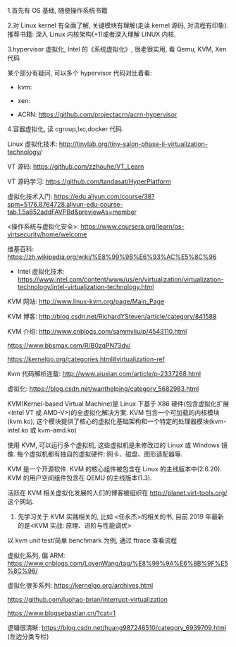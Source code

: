 1.首先有 OS 基础, 随便操作系统书籍

2.对 Linux kernel 有全面了解, 关键模块有理解(走读 kernel 源码, 对流程有印象). 推荐书籍: 深入 Linux 内核架构(+1)或者深入理解 LINUX 内核.

3.hypervisor 虚拟化, Intel 的《系统虚拟化》, 很老很实用, 看 Qemu, KVM, Xen 代码

某个部分有疑问, 可以多个 hypervisor 代码对比着看:

* kvm:

* xen:

* ACRN: https://github.com/projectacrn/acrn-hypervisor

4.容器虚拟化, 读 cgroup,lxc,docker 代码.

Linux 虚拟化技术: http://tinylab.org/tiny-salon-phase-ii-virtualization-technology/

VT 源码: https://github.com/zzhouhe/VT_Learn

VT 源码学习: https://github.com/tandasat/HyperPlatform

虚拟化技术入门: https://edu.aliyun.com/course/38?spm=5176.8764728.aliyun-edu-course-tab.1.5a852addFAVPBd&previewAs=member

<操作系统与虚拟化安全>: https://www.coursera.org/learn/os-virtsecurity/home/welcome

维基百科: https://zh.wikipedia.org/wiki/%E8%99%9B%E6%93%AC%E5%8C%96

- Intel 虚拟化技术: https://www.intel.com/content/www/us/en/virtualization/virtualization-technology/intel-virtualization-technology.html


KVM 网站: http://www.linux-kvm.org/page/Main_Page

KVM 博客: http://blog.csdn.net/RichardYSteven/article/category/841588


KVM 介绍: http://www.cnblogs.com/sammyliu/p/4543110.html

https://www.bbsmax.com/R/B0zqPN73dv/


https://kernelgo.org/categories.html#virtualization-ref


Kvm 代码解析连载: http://www.aiuxian.com/article/p-2337268.html

虚拟化: https://blog.csdn.net/wanthelping/category_5682983.html

KVM(Kernel-based Virtual Machine)是 Linux 下基于 X86 硬件(包含虚拟化扩展<Intel VT 或 AMD-V>)的全虚拟化解决方案. KVM 包含一个可加载的内核模块(kvm.ko), 这个模块提供了核心的虚拟化基础架构和一个特定的处理器模块(kvm-intel.ko 或 kvm-amd.ko)

使用 KVM, 可以运行多个虚拟机, 这些虚拟机是未修改过的 Linux 或 Windows 镜像. 每个虚拟机都有独自的虚拟硬件: 网卡、磁盘、图形适配器等.

KVM 是一个开源软件. KVM 的核心组件被包含在 Linux 的主线版本中(2.6.20). KVM 的用户空间组件包含在 QEMU 的主线版本(1.3).

活跃在 KVM 相关虚拟化发展的人们的博客被组织在 http://planet.virt-tools.org/ 这个网站.

1. 先学习关于 KVM 实践相关的, 比如 <任永杰>的相关的书, 目前 2019 年最新的是<KVM 实战: 原理、进阶与性能调优>



以 kvm unit test/简单 benchmark 为例, 通过 ftrace 查看流程

虚拟化系列, 偏 ARM: https://www.cnblogs.com/LoyenWang/tag/%E8%99%9A%E6%8B%9F%E5%8C%96/

虚拟化很多系列: https://kernelgo.org/archives.html

https://github.com/luohao-brian/interrupt-virtualization

https://www.blogsebastian.cn/?cat=1

逻辑很清晰: https://blog.csdn.net/huang987246510/category_6939709.html (左边分类专栏)
